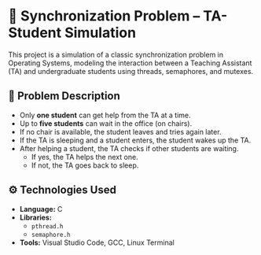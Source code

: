 # 🧵 Synchronization Problem – TA-Student Simulation

This project is a simulation of a classic synchronization problem in Operating Systems, modeling the interaction between a Teaching Assistant (TA) and undergraduate students using threads, semaphores, and mutexes.

## 🎯 Problem Description

- Only **one student** can get help from the TA at a time.
- Up to **five students** can wait in the office (on chairs).
- If no chair is available, the student leaves and tries again later.
- If the TA is sleeping and a student enters, the student wakes up the TA.
- After helping a student, the TA checks if other students are waiting.
  - If yes, the TA helps the next one.
  - If not, the TA goes back to sleep.

## ⚙️ Technologies Used

- **Language:** C
- **Libraries:**
  - `pthread.h`
  - `semaphore.h`
- **Tools:** Visual Studio Code, GCC, Linux Terminal
